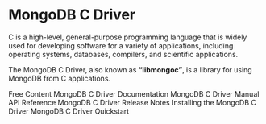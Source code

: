 # MongoDB C Driver

C is a high-level, general-purpose programming language that is widely used for developing software for a variety of applications, including operating systems, databases, compilers, and scientific applications.

The MongoDB C Driver, also known as <b>“libmongoc”</b>, is a library for using MongoDB from C applications.

<ResourceGroupTitle>Free Content</ResourceGroupTitle>
<BadgeLink badgeText='DOCS' href='https://www.mongodb.com/docs/drivers/c/'>MongoDB C Driver Documentation</BadgeLink>
<BadgeLink badgeText='DOCS' href='https://www.mongoc.org/'>MongoDB C Driver Manual</BadgeLink>
<BadgeLink badgeText='DOCS' href='https://www.mongoc.org/libmongoc/current/api.html'>API Reference</BadgeLink>
<BadgeLink badgeText='DOCS' href='https://www.github.com/mongodb/mongo-c-driver/releases'>MongoDB C Driver Release Notes</BadgeLink>
<BadgeLink badgeText='TUTORIALS' colorScheme='yellow' href='https://mongoc.org/libmongoc/current/installing.html'>Installing the MongoDB C Driver</BadgeLink>
<BadgeLink badgeText='TUTORIALS' colorScheme='yellow' href='https://www.mongoc.org/libmongoc/current/tutorial.html'>MongoDB C Driver Quickstart</BadgeLink>